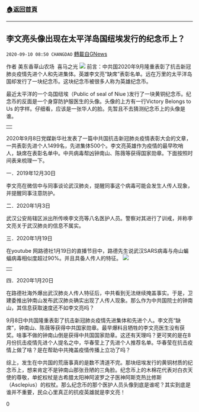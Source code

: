 ###  [:house:返回首頁](https://github.com/ourhimalayas/txt)
---

## 李文亮头像出现在太平洋岛国纽埃发行的纪念币上？
`2020-09-10 08:50 CHANGDAO` [轉載自GNews](https://gnews.org/zh-hant/345656/)

作者 美东香草山农场  喜马之光
![](https://s3.amazonaws.com/gnews-media-offload/wp-content/uploads/2020/09/10084518/Picture1-6.png)
前言：中共国2020年9月隆重表彰了抗击新冠肺炎疫情先进个人和先进集体。英雄李文亮“缺席”表彰名单。远在万里的太平洋岛国却发行了一块纪念币。这块纪念币被很多人称为英雄纪念币。

最近太平洋的一个岛国纽埃（Public of seal of Niue )发行了一块黄铜纪念币。纪念币的反面是一个身穿防护服医生的头像。头像的上方有一行Victory Belongs to Us 的字样。仔细看，应该是一张华人的脸。先暂且不去猜测纪念币上的头像是谁。


|  |
| --- |
|  | ![]() |


2020年9月8日党媒新华社发表了一篇中共国抗击新冠肺炎疫情表彰大会的文章，一共表彰先进个人1499名，先进集体500个。李文亮英雄作为疫情的最早吹哨人，缺席在表彰名单中。中共病毒帮凶钟南山、陈薇等获得国家勋章。下面按照时间表来梳理一下。

一．2019年12月30日

李文亮在微信中与同事谈论武汉肺炎，提醒同事这个病毒可能会发生人传人现象，并提醒同事注意防护。

二．2020年1月3日

武汉公安局辖区派出所传唤李文亮等八名医护人员。警察对其进行了训戒，并称李文亮关于武汉肺炎的信息不属实。

三．2020年1月19日

在youtube 网路德社1月19日的直播节目中，路德先生说武汉SARS病毒与舟山蝙蝠病毒相似度超过90%。并且具备人传人的特征。
![](https://s3.amazonaws.com/gnews-media-offload/wp-content/uploads/2020/09/10084610/Picture2-3.png)

|  |
| --- |
|  | ![]() |


四．2020年1月20日

在路德社海外爆出武汉肺炎人传人特征后，中共看到无法继续掩盖事实。于是，卫建委推出钟南山发布武汉肺炎确实出现了人传人现象。那么作为中共国院士的钟南山，其信息获取速度还不如李文亮吗？

9月8日中共国隆重表彰了抗击新冠肺炎疫情先进集体和先进个人。李文亮“缺席”，钟南山、陈薇等获得中共国家勋章。最早爆料且牺牲的李文亮医生没有获奖。啥事不做的钟南山倒是获得中共国国家勋章。这还有天理吗？更可笑的是在8月份抗击疫情先进个人提名之中，华春莹上了先进个人推荐名单。华春莹在抗击疫情上做了啥？是在帮助中共掩盖疫情传播上立功了吗？

综上，发生在中共国的荒唐事真的是数不清道不完。那块纽埃发行的黄铜材质的纪念币上，想来肯定不是钟南山那张丑陋的三角脸。纪念币上的木棉花代表对白衣天使的尊敬，单蛇权杖是古希腊太阳神阿波罗之子医神阿斯克热比修斯（Asclepius）的权杖。那么纪念币的那个医护人员头像到底是谁呢？其实到底是谁并不重要，民众心里真正的抗疫英雄就是李文亮！

0
